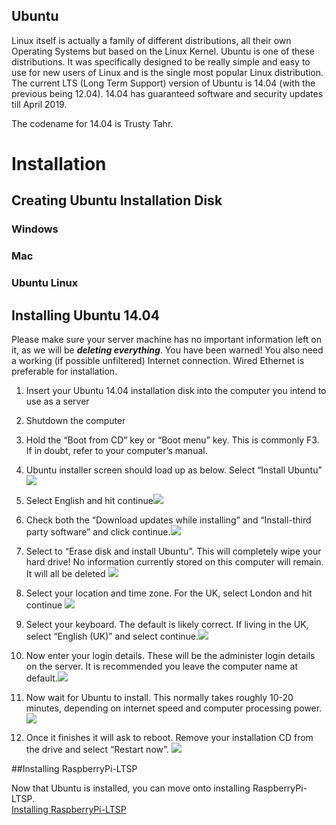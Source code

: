 Ubuntu
------

Linux itself is actually a family of different distributions, all their
own Operating Systems but based on the Linux Kernel. Ubuntu is one of
these distributions. It was specifically designed to be really simple
and easy to use for new users of Linux and is the single most popular
Linux distribution. The current LTS (Long Term Support) version of
Ubuntu is 14.04 (with the previous being 12.04). 14.04 has guaranteed
software and security updates till April 2019.

The codename for 14.04 is Trusty Tahr.

Installation
============

Creating Ubuntu Installation Disk
---------------------------------

### Windows

### Mac

### Ubuntu Linux

Installing Ubuntu 14.04
-----------------------

Please make sure your server machine has no important information left
on it, as we will be ***deleting everything***. You have been warned!
You also need a working (if possible unfiltered) Internet connection.
Wired Ethernet is preferable for installation.

1.  Insert your Ubuntu 14.04 installation disk into the computer you
    intend to use as a server

2.  Shutdown the computer

3.  Hold the “Boot from CD” key or “Boot menu” key. This is commonly F3.
    If in doubt, refer to your computer’s manual.

4.  Ubuntu installer screen should load up as below. Select “Install
    Ubuntu”![](../images/image2.jpeg)

5.  Select English and hit continue![](../images/image3.jpeg)

6.  Check both the “Download updates while installing” and
    “Install-third party software” and click
    continue.![](../images/image4.jpeg)

7.  Select to “Erase disk and install Ubuntu”. This will completely wipe
    your hard drive! No information currently stored on this computer
    will remain. It will all be deleted ![](../images/image5.jpeg)

8.  Select your location and time zone. For the UK, select London and
    hit continue ![](../images/image6.jpeg)

9.  Select your keyboard. The default is likely correct. If living in
    the UK, select “English (UK)” and select
    continue.![](../images/image7.jpeg)

10. Now enter your login details. These will be the administer login
    details on the server. It is recommended you leave the computer name
    at default.![](../images/image8.jpeg)

11. Now wait for Ubuntu to install. This normally takes roughly 10-20
    minutes, depending on internet speed and computer processing power.
    ![](../images/image9.jpeg)

12. Once it finishes it will ask to reboot. Remove your installation CD
    from the drive and select “Restart now”.
    ![](../images/image10.jpeg)

##Installing RaspberryPi-LTSP

Now that Ubuntu is installed, you can move onto installing RaspberryPi-LTSP.   
[Installing RaspberryPi-LTSP](installing-raspi-ltsp.md)
